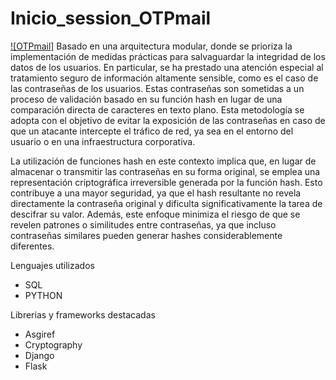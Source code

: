 # Inicio_session_OTPmail
[![OTPmail]](https://external-content.duckduckgo.com/iu/?u=https%3A%2F%2Ftse4.explicit.bing.net%2Fth%3Fid%3DOIP.NlOvjFoRurhaMv89U9y0wwHaHa%26pid%3DApi&f=1&ipt=b983e90299ebf1d51153fa75ea6246e06a18c9dfcc79b033682ce38f7cb41ae8&ipo=images)
Basado en una arquitectura modular, donde se prioriza la implementación de medidas prácticas para salvaguardar la integridad de los datos de los usuarios. En particular, se ha prestado una atención especial al tratamiento seguro de información altamente sensible, como es el caso de las contraseñas de los usuarios. Estas contraseñas son sometidas a un proceso de validación basado en su función hash en lugar de una comparación directa de caracteres en texto plano. Esta metodología se adopta con el objetivo de evitar la exposición de las contraseñas en caso de que un atacante intercepte el tráfico de red, ya sea en el entorno del usuario o en una infraestructura corporativa.

La utilización de funciones hash en este contexto implica que, en lugar de almacenar o transmitir las contraseñas en su forma original, se emplea una representación criptográfica irreversible generada por la función hash. Esto contribuye a una mayor seguridad, ya que el hash resultante no revela directamente la contraseña original y dificulta significativamente la tarea de descifrar su valor. Además, este enfoque minimiza el riesgo de que se revelen patrones o similitudes entre contraseñas, ya que incluso contraseñas similares pueden generar hashes considerablemente diferentes. 

Lenguajes utilizados
- SQL
- PYTHON

Librerias y frameworks destacadas
- Asgiref
- Cryptography
- Django
- Flask
